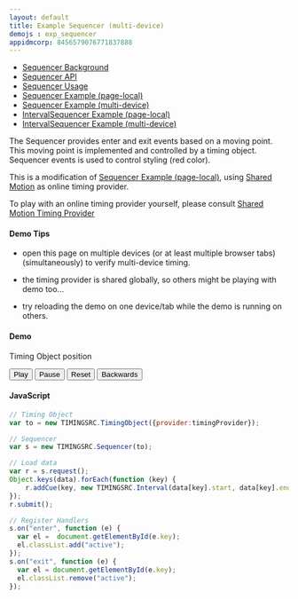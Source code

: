```yaml
---
layout: default
title: Example Sequencer (multi-device)
demojs : exp_sequencer
appidmcorp: 8456579076771837888
---
```


<style type="text/css">
	.active {color:red}
</style>


- [Sequencer Background](background_sequencer.html)
- [Sequencer API](api_sequencer.html) 
- [Sequencer Usage](usage_sequencer.html) 
- [Sequencer Example (page-local)](exp_sequencer.html)
- [Sequencer Example (multi-device)](online_sequencer.html)
- [IntervalSequencer Example (page-local)](exp_intervalsequencer.html)
- [IntervalSequencer Example (multi-device)](online_intervalsequencer.html)


The Sequencer provides enter and exit events based on a moving point. This moving point is implemented and controlled by a timing object.
Sequencer events is used to control styling (red color).

This is a modification of [Sequencer Example (page-local)](exp_sequencer.html), using [Shared Motion](shared_motion.html) as online timing provider. 

To play with an online timing provider yourself, please consult [Shared Motion Timing Provider](shared_motion.html)


#### Demo Tips

- open this page on multiple devices (or at least multiple browser tabs) (simultaneously) to verify multi-device timing.

- the timing provider is shared globally, so others might be playing with demo too...

- try reloading the demo on one device/tab while the demo is running on others.

#### Demo

<p>
  <!-- Timing Objects position --> 
  Timing Object position <span id="pos" style="font-weight:bold"></span>
</p>
<p>
  <!-- Timing Object Controls -->
  <button id="play">Play</button>
  <button id="pause">Pause</button>
  <button id="reset">Reset</button>
  <button id="backwards">Backwards</button>
</p>
<p>
  <div id="data"></div>
</p>


#### JavaScript


```javascript
// Timing Object
var to = new TIMINGSRC.TimingObject({provider:timingProvider});

// Sequencer
var s = new TIMINGSRC.Sequencer(to); 

// Load data
var r = s.request();
Object.keys(data).forEach(function (key) {
	r.addCue(key, new TIMINGSRC.Interval(data[key].start, data[key].end));
});
r.submit();

// Register Handlers
s.on("enter", function (e) {
  var el =  document.getElementById(e.key);
  el.classList.add("active");
});
s.on("exit", function (e) {
  var el = document.getElementById(e.key);
  el.classList.remove("active");
});
```    
